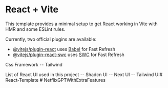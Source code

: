 # React + Vite

This template provides a minimal setup to get React working in Vite with HMR and some ESLint rules.

Currently, two official plugins are available:

- [@vitejs/plugin-react](https://github.com/vitejs/vite-plugin-react/blob/main/packages/plugin-react/README.md) uses [Babel](https://babeljs.io/) for Fast Refresh
- [@vitejs/plugin-react-swc](https://github.com/vitejs/vite-plugin-react-swc) uses [SWC](https://swc.rs/) for Fast Refresh

Css Framework
    -- Tailwind

List of React UI used in this project
    -- Shadcn UI
    -- Next UI
    -- Tailwind UI#   R e a c t - T e m p l a t e 
 
 #   N e t f l i x G P T W i t h E x t r a F e a t u r e s  
 